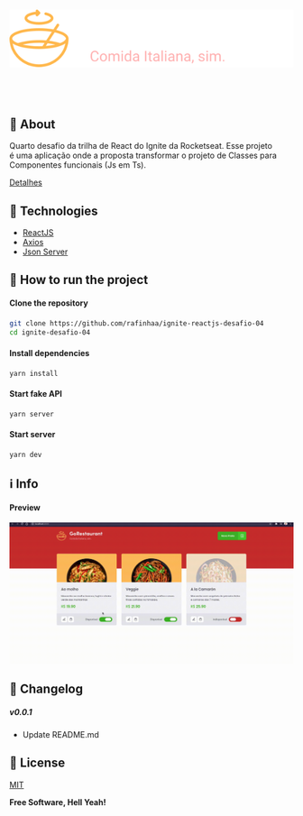 <h4 align="center">
    <h1 align="center">
      <img alt="Logo" title="Logo" src="docs/images/logo.svg" />
    </h1>
    <br><br>
</h4>

## 🔖 About
Quarto desafio da trilha de React do Ignite da Rocketseat. Esse projeto é uma aplicação onde a proposta transformar o projeto de Classes para Componentes funcionais (Js em Ts).

[Detalhes](docs/ABOUT.md)

## 🚀 Technologies
- [ReactJS](https://pt-br.reactjs.org/)
- [Axios](https://github.com/axios/axios)
- [Json Server](https://www.npmjs.com/package/json-server)

## 🏁 How to run the project
#### Clone the repository
```bash
git clone https://github.com/rafinhaa/ignite-reactjs-desafio-04
cd ignite-desafio-04
```

#### Install dependencies
```bash
yarn install
```

#### Start fake API
```bash
yarn server
```

#### Start server
```bash
yarn dev
```

## ℹ️ Info
#### Preview
![Watch the video](docs/videos/demo.gif)

## 📄 Changelog
##### v0.0.1
- Update README.md

## 📝 License
[MIT](LICENSE.txt)

**Free Software, Hell Yeah!**